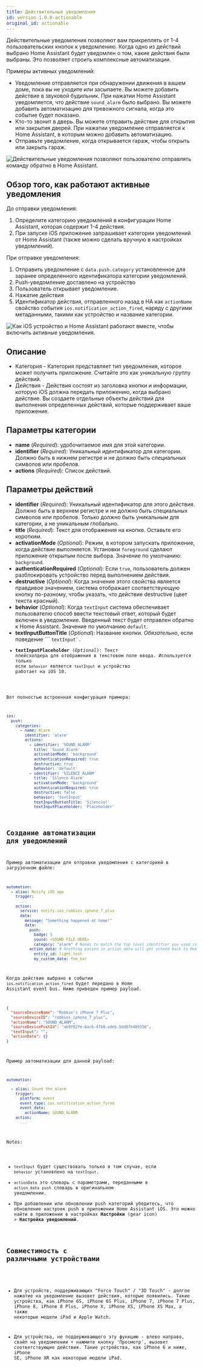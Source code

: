 ```yaml
---
title: Действительные уведомления
id: version-1.0.0-actionable
original_id: actionable
---
```


Действительные уведомления позволяют вам прикреплять от 1-4 пользовательских кнопок к уведомлению. Когда одно из действий выбрано Home Assistant будет уведомлен о том, какие действия были выбраны. Это позволяет строить комплексные автоматизации.

Примеры активных уведомлений:

* Уведомление отправляется при обнаружении движения в вашем доме, пока вы не уходите или засыпаете. Вы можете добавить действие в звуковой будильник. При нажатии Home Assistant уведомляется, что действие `sound_alarm` было выбрано. Вы можете добавить автоматизацию для тревожного сигнала, когда это событие будет показано.
* Кто-то звонит в дверь. Вы можете отправить действие для открытия или закрытия дверей. При нажатии уведомление отправляется к Home Assistant, в которым можно добавить автоматизацию.
* Отправьте уведомление, когда открывается гараж, чтобы открыть или закрыть гараж.

![Действительные уведомления позволяют пользователю отправлять команду обратно в Home Assistant.](assets/ios/actions.png)

## Обзор того, как работают активные уведомления

До отправки уведомления:

1. Определите категорию уведомлений в конфигурации Home Assistant, которая содержит 1-4 действия.
2. При запуске iOS приложение запрашивает категории уведомлений от Home Assistant (также можно сделать вручную в настройках уведомлений).

При отправке уведомления:

1. Отправить уведомление с `data.push.category` установленное для заранее определенного идентификатора категории уведомлений.
2. Push-уведомление доставлено на устройство
3. Пользователь открывает уведомление.
4. Нажатие действия
5. Идентификатор действия, отправленного назад в HA как `actionName` свойство события `ios.notification_action_fired`, наряду с другими метаданными, такими как устройство и название категории.

![Как iOS устройство и Home Assistant работают вместе, чтобы включить активные уведомления.](assets/NotificationActionFlow.png)

## Описание

* Категория - Категория представляет тип уведомления, которое может получить приложение. Считайте это как уникальную группу действий.
* Действия - Действия состоят из заголовка кнопки и информации, которую iOS должна передать приложению, когда выбрано действие. Вы создаете отдельные объекты действий для выполнения определенных действий, которые поддерживает ваше приложение.

## Параметры категории

* **name** (*Required*): удобочитаемое имя для этой категории.
* **identifier** (*Required*): Уникальный идентификатор для категории. Должно быть в нижнем регистре и не должно быть специальных символов или пробелов.
* **actions** (*Required*): Список действий.

## Параметры действий

* **identifier** (*Required*): Уникальный идентификатор для этого действия. Должно быть в верхнем регистре и не должно быть специальных символов или пробелов. Только должно быть уникальным для категории, а не уникальным глобально.
* **title** (*Required*): Текст для отображения на кнопке. Оставьте его коротким.
* **activationMode** (*Optional*): Режим, в котором запускать приложение, когда действие выполняется. Установки `foreground` сделают приложение открытым после выбора. Значение по умолчанию: `background`.
* **authenticationRequired** (*Optional*): Если `true`, пользователь должен разблокировать устройство перед выполнением действия.
* **destructive** (*Optional*): Когда значение этого свойства является правдивое значением, система отображает соответствующую кнопку по-разному, чтобы указать, что действие destructive (цвет текста красный).
* **behavior** (*Optional*): Когда `textInput` система обеспечивает пользователю способ ввести текстовый ответ, который будет включен в уведомление. Введенный текст будет отправлен обратно к Home Assistant. Значение по умолчанию `default`.
* **textInputButtonTitle** (*Optional*): Название кнопки. *Обязательно*, если поведение ``` <code>textInput`.
* **textInputPlaceholder** (*Optional*): Текст плейсхолдера для отображения в текстовом поле ввода. Используется только если `behavior` является `textInput` и устройство работает на iOS 10.

Вот полностью встроенная конфигурация примера:

```yaml
ios:
  push:
    categories:
      - name: Alarm
        identifier: 'alarm'
        actions:
          - identifier: 'SOUND_ALARM'
            title: 'Sound Alarm'
            activationMode: 'background'
            authenticationRequired: true
            destructive: true
            behavior: 'default'
          - identifier: 'SILENCE_ALARM'
            title: 'Silence Alarm'
            activationMode: 'background'
            authenticationRequired: true
            destructive: false
            behavior: 'textInput'
            textInputButtonTitle: 'Silencio!'
            textInputPlaceholder: 'Placeholder'
```

## Создание автоматизации для уведомлений

Пример автоматизации для отправки уведомления с категорией в загрузочном файле:

```yaml
automation:
  - alias: Notify iOS app
    trigger:
      ...
    action:
      service: notify.ios_robbies_iphone_7_plus
      data:
        message: "Something happened at home!"
        data:
          push:
            badge: 5
            sound: <SOUND FILE HERE>
            category: "alarm" # Needs to match the top level identifier you used in the ios configuration
          action_data: # Anything passed in action_data will get echoed back to Home Assistant.
            entity_id: light.test
            my_custom_data: foo_bar
```

Когда действие выбрано в событии `ios.notification_action_fired` будет передано в Home Assistant event bus. Ниже приведен пример payload.

```json
{
  "sourceDeviceName": "Robbie's iPhone 7 Plus",
  "sourceDeviceID": "robbies_iphone_7_plus",
  "actionName": "SOUND_ALARM",
  "sourceDevicePushId": "ab9f02fe-6ac6-47b8-adeb-5dd87b489156",
  "textInput": "",
  "actionData": {}
}
```

Пример автоматизации для данной payload:

```yaml
automation:

  - alias: Sound the alarm
    trigger:
      platform: event
      event_type: ios.notification_action_fired
      event_data:
        actionName: SOUND_ALARM
    action:
      ...
```

Notes:

* `textInput` будет существовать только в том случае, если `behavior` установлено на `textInput`.
* `actionData` это словарь с параметрами, переданными в `action_data` `push` словарь в оригинальном уведомлении.
* При добавлении или обновлении push категорий убедитесь, что обновление настроек push в приложении Home Assistant iOS. Это можно найти в приложении в настройках **Настройки** (gear icon) > **Настройка уведомлений**.

## Совместимость с различными устройствами

* Для устройств, поддерживающих "Force Touch" / "3D Touch" - долгое нажатие на уведомление вызовет действия, которые появились. Такие устройства, как iPhone 6S, iPhone 6S Plus, iPhone 7, iPhone 7 Plus, iPhone 8, iPhone 8 Plus, iPhone X, iPhone XS, iPhone XS Max, а также некоторые модели iPad и Apple Watch.

* Для устройства, не поддерживающего эту функцию - влево направо, свайп на уведомлении + нажмите кнопку 'Просмотр', вызовет соответствующие действия. Такие устройства, как iPhone 6 и ниже, iPhone SE, iPhone XR как некоторые модели iPad.